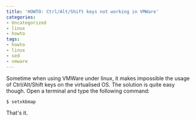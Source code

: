 ```yaml
---
title: 'HOWTO: Ctrl/Alt/Shift keys not working in VMWare'
categories:
- Uncategorized
- linux
- howto
tags:
- howto
- linux
- sed
- vmware
---
```

Sometime when using VMWare under linux, it makes impossible the usage of
Ctrl/Alt/Shift keys on the virtualised OS. The solution is quite easy though.
Open a terminal and type the following command:

```
$ setxkbmap
```

That's it.
